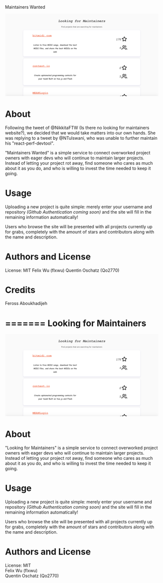 Maintainers Wanted

![picture alt](LookingForMaintainers.png "")

# About #  

Following the tweet of @NikkitaFTW (Is there no looking for maintainers website?), we decided that we would take matters into our own hands. She was replying to a tweet by @NTulswani, who was unable to further maintain his "react-perf-devtool".  

"Maintainers Wanted" is a simple service to connect overworked project owners with eager devs who will continue to maintain larger projects. Instead of letting your project rot away, find someone who cares as much about it as you do, and who is willing to invest the time needed to keep it going.

# Usage #

Uploading a new project is quite simple: merely enter your username and repository _(Github Authentication coming soon)_ and the site will fill in the remaining information automatically!

Users who browse the site will be presented with all projects currently up for grabs, completely with the amount of stars and contributors along with the name and description.

# Authors and License #

License: MIT
Felix Wu (flxwu)
Quentin Oschatz (Qo2770)  

# Credits #  

Feross Aboukhadijeh   
  
=======
Looking for Maintainers  
=======================
  
![picture alt](LookingForMaintainers.png "")
  
# About #  
  
"Looking for Maintainers" is a simple service to connect overworked project owners with eager devs who will continue to maintain larger projects. Instead of letting your project rot away, find someone who cares as much about it as you do, and who is willing to invest the time needed to keep it going.  
  
# Usage #  
  
Uploading a new project is quite simple: merely enter your username and repository _(Github Authentication coming soon)_ and the site will fill in the remaining information automatically!  
  
Users who browse the site will be presented with all projects currently up for grabs, completely with the amount of stars and contributors along with the name and description.  
  
# Authors and License #
  
License: MIT  
Felix Wu (flxwu)  
Quentin Oschatz (Qo2770)  
